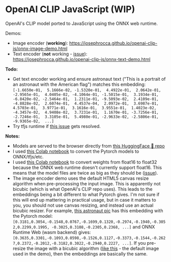 # OpenAI CLIP JavaScript (WIP)
OpenAI's CLIP model ported to JavaScript using the ONNX web runtime.

Demos:
* Image encoder (**working**): https://josephrocca.github.io/openai-clip-js/onnx-image-demo.html
* Text encoder (**not** working - [issue](https://github.com/microsoft/onnxruntime/issues/9760)): https://josephrocca.github.io/openai-clip-js/onnx-text-demo.html

**Todo:**
*  Get text encoder working and ensure astronaut text ("This is a portrait of an astronaut with the American flag") matches this embedding: `[-1.6650e-01,  5.1666e-02, -1.5320e-01,  4.4922e-01,  2.0642e-01, -2.9565e-01,  4.0405e-02, -4.1064e-01, -1.5015e-01,  3.1934e-01, -6.8420e-02, -2.5464e-01,  1.2311e-01, -9.5093e-02,  2.4109e-01, -4.8828e-02,  2.6074e-01,  4.4537e-04,  2.0972e-01,  3.6987e-01, 4.5703e-01,  3.9771e-01,  3.1616e-01,  3.9551e-01,  1.4023e-02, -4.3457e-02,  4.9408e-02,  3.7231e-01,  1.1670e-01, -3.7256e-01, -2.7246e-01,  3.3105e-01,  5.4980e-01, -2.9633e-02, -2.5806e-01, -9.9365e-02,  ...]`
* Try tfjs runtime if [this issue](https://github.com/tensorflow/tfjs/issues/5847) gets resolved.

**Notes:**

* Models are served to the browser directly from [this HuggingFace 🤗 repo](https://huggingface.co/rocca/openai-clip-js/tree/main)
* I used [this Colab notebook](https://colab.research.google.com/github/josephrocca/openai-clip-js/blob/main/Export_CLIP_to_ONNX_tflite_tfjs_tf_saved_model.ipynb) to convert the Pytorch models to ONNX/tfjs/etc.
* I used [this Colab notebook](https://colab.research.google.com/github/josephrocca/openai-clip-js/blob/main/ONNX_float16_to_float32.ipynb) to convert weights from float16 to float32 because the ONNX web runtime doesn't currently support float16. This means that the model files are twice as big as they should be ([issue](https://github.com/microsoft/onnxruntime/issues/9758)).
* The image encoder demo uses the default HTML5 canvas resize algorithm when pre-processing the input image. This is apparently not bicubic (which is what OpenAI's CLIP repo uses). This leads to the embeddings being a bit different to what Pytorch gives. I'm not sure if this will end up mattering in practical usage, but in case it matters to you, you should not use canvas resizing, and instead use an actual bicubic resizer. For example, [this astronaut pic](https://i.imgur.com/ec4Ao4s.png) has this embedding with the Pytorch model: `[0.3181,0.3054,-0.1548,0.0767,-0.1699,0.1320,-0.2974,-0.1940,-0.3052,0.2299,0.1995, -0.3025,0.3108,-0.2305,0.2368, ...]` and ONNX Runtime Web (wasm backend) gives: `[0.3635,0.3301,-0.1093,0.0598,-0.1526,0.1127,-0.3373,-0.1544,-0.2627,0.2372,-0.2012,-0.3182,0.3022,-0.2940,0.2227, ...]`. If you pre-resize the image with a bicubic algorithm ([like this](https://i.imgur.com/RKsLoNB.png) - the default image used in the demo), then the embeddings are basically the same.
